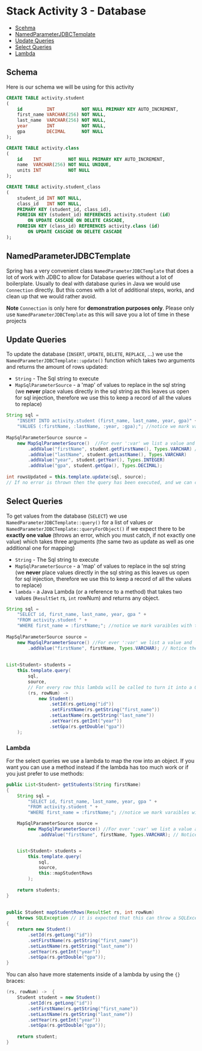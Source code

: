 # Stack Activity 3 - Database

- [Scehma](#schema)
- [NamedParameterJDBCTemplate](#namedparameterjdbctemplate)
- [Update Queries](#update-queries)
- [Select Queries](#select-queries)
- [Lambda](#lambda)

## Schema

Here is our schema we will be using for this activity

```sql
CREATE TABLE activity.student
(
    id         INT          NOT NULL PRIMARY KEY AUTO_INCREMENT,
    first_name VARCHAR(256) NOT NULL,
    last_name  VARCHAR(256) NOT NULL,
    year       INT          NOT NULL,
    gpa        DECIMAL      NOT NULL
);

CREATE TABLE activity.class
(
    id    INT          NOT NULL PRIMARY KEY AUTO_INCREMENT,
    name  VARCHAR(256) NOT NULL UNIQUE,
    units INT          NOT NULL
);

CREATE TABLE activity.student_class
(
    student_id INT NOT NULL,
    class_id   INT NOT NULL,
    PRIMARY KEY (student_id, class_id),
    FOREIGN KEY (student_id) REFERENCES activity.student (id)
        ON UPDATE CASCADE ON DELETE CASCADE,
    FOREIGN KEY (class_id) REFERENCES activity.class (id)
        ON UPDATE CASCADE ON DELETE CASCADE
);
```

## NamedParameterJDBCTemplate

Spring has a very convenient class `NamedParameterJDBCTemplate` that does a lot of work with JDBC to allow for Database queries without a lot of boilerplate. Usually to deal with database quries in Java we would use `Connection` directly. But this comes with a lot of additional steps, works, and clean up that we would rather avoid. 

**Note** `Connection` is only here for **demonstration purposes only**. Please only use `NamedParameterJDBCTemplate` as this will save you a lot of time in these projects


## Update Queries

To update the database (`INSERT`, `UPDATE`, `DELETE`, `REPLACE`, ...) we use the `NamedParameterJDBCTemplate::update()` function which takes two arguments and returns the amount of rows updated:

 - `String` - The Sql string to execute
 - `MapSqlParameterSource` - a 'map' of values to replace in the sql string (we **never** place values directly in the sql string as this leaves us open for sql injection, therefore we use this to keep a record of all the values to replace)

```java
String sql = 
    "INSERT INTO activity.student (first_name, last_name, year, gpa)" +
    "VALUES (:firstName, :lastName, :year, :gpa);"; //notice we mark varaibles with the ':var' format
    
MapSqlParameterSource source = 
    new MapSqlParameterSource()  //For ever ':var' we list a value and `Type` for value
        .addValue("firstName", student.getFirstName(), Types.VARCHAR) // Notice the lack of ':'  in the string here
        .addValue("lastName", student.getLastName(), Types.VARCHAR)
        .addValue("year", student.getYear(), Types.INTEGER)
        .addValue("gpa", student.getGpa(), Types.DECIMAL);
        
int rowsUpdated = this.template.update(sql, source);  
// If no error is thrown then the query has been executed, and we can check how many rows were updated with the returned int
```

## Select Queries

To get values from the database (`SELECT`) we use `NamedParameterJDBCTemplate::query()` for a list of values *or* `NamedParameterJDBCTemplate::queryForObject()` if we expect there to be **exactly one value** (throws an error, which you must catch, if not exactly one value) which takes three arguments (the same two as update as well as one additional one for mapping)

 - `String` - The Sql string to execute
 - `MapSqlParameterSource` - a 'map' of values to replace in the sql string (we **never** place values directly in the sql string as this leaves us open for sql injection, therefore we use this to keep a record of all the values to replace)
 - `lambda` - a Java Lambda (or a reference to a method) that takes two values (`ResultSet` rs, `int` rowNum) and returns any object.

```java
String sql = 
    "SELECT id, first_name, last_name, year, gpa " +
    "FROM activity.student " +
    "WHERE first_name = :firstName;"; //notice we mark varaibles with the ':var' format
    
MapSqlParameterSource source = 
    new MapSqlParameterSource() //For ever ':var' we list a value and `Type` for value
        .addValue("firstName", firstName, Types.VARCHAR); // Notice the lack of ':'  in the string here
        
        
List<Student> students =
    this.template.query(
        sql, 
        source,
        // For every row this lambda will be called to turn it into a Object (in this case `Student`)
        (rs, rowNum) ->          
            new Student()
                .setId(rs.getLong("id"))
                .setFirstName(rs.getString("first_name"))
                .setLastName(rs.getString("last_name"))
                .setYear(rs.getInt("year"))
                .setGpa(rs.getDouble("gpa"))
    );
```

### Lambda

For the select queries we use a lambda to map the row into an object. If you want you can use a method instead if the lambda has too much work or if you just prefer to use methods:

```java
public List<Student> getStudents(String firstName)
{
    String sql = 
        "SELECT id, first_name, last_name, year, gpa " +
        "FROM activity.student " +
        "WHERE first_name = :firstName;"; //notice we mark varaibles with the ':var' format

    MapSqlParameterSource source = 
        new MapSqlParameterSource() //For ever ':var' we list a value and `Type` for value
            .addValue("firstName", firstName, Types.VARCHAR); // Notice the lack of ':'  in the string here


    List<Student> students =
        this.template.query(
            sql, 
            source,
            this::mapStudentRows
        );
    
    return students;
}
    
    
public Student mapStudentRows(ResultSet rs, int rowNum)
    throws SQLException // it is expected that this can throw a SQLException, so mark the method as such 
{
    return new Student()
        .setId(rs.getLong("id"))
        .setFirstName(rs.getString("first_name"))
        .setLastName(rs.getString("last_name"))
        .setYear(rs.getInt("year"))
        .setGpa(rs.getDouble("gpa"));
}
```

You can also have more statements inside of a lambda by using the `{}` braces:

```java
(rs, rowNum) ->  {
    Student student = new Student()
        .setId(rs.getLong("id"))
        .setFirstName(rs.getString("first_name"))
        .setLastName(rs.getString("last_name"))
        .setYear(rs.getInt("year"))
        .setGpa(rs.getDouble("gpa"));
    
    return student;      
}
```
